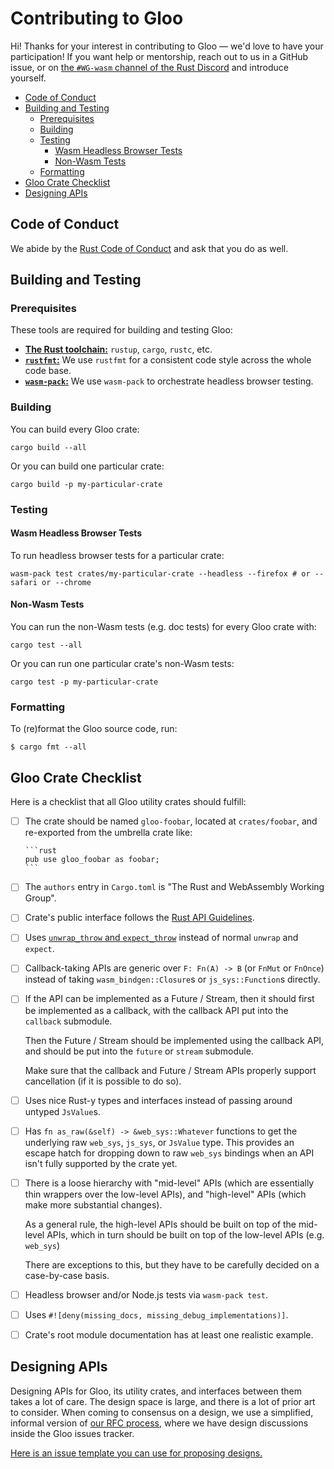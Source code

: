 # Contributing to Gloo

Hi! Thanks for your interest in contributing to Gloo — we'd love to have your
participation! If you want help or mentorship, reach out to us in a GitHub
issue, or on [the `#WG-wasm` channel of the Rust Discord][discord] and introduce
yourself.

[discord]: https://discord.gg/9e6Pvjz

<!-- START doctoc generated TOC please keep comment here to allow auto update -->
<!-- DON'T EDIT THIS SECTION, INSTEAD RE-RUN doctoc TO UPDATE -->


- [Code of Conduct](#code-of-conduct)
- [Building and Testing](#building-and-testing)
  - [Prerequisites](#prerequisites)
  - [Building](#building)
  - [Testing](#testing)
    - [Wasm Headless Browser Tests](#wasm-headless-browser-tests)
    - [Non-Wasm Tests](#non-wasm-tests)
  - [Formatting](#formatting)
- [Gloo Crate Checklist](#gloo-crate-checklist)
- [Designing APIs](#designing-apis)

<!-- END doctoc generated TOC please keep comment here to allow auto update -->

## Code of Conduct

We abide by the [Rust Code of Conduct][coc] and ask that you do as well.

[coc]: https://www.rust-lang.org/en-US/conduct.html

## Building and Testing

### Prerequisites

These tools are required for building and testing Gloo:

* [**The Rust toolchain:**][install-rust] `rustup`, `cargo`, `rustc`, etc.
* [**`rustfmt`:**][rustfmt] We use `rustfmt` for a consistent code style across
  the whole code base.
* [**`wasm-pack`:**][install-wasm-pack] We use `wasm-pack` to orchestrate
  headless browser testing.

[install-rust]: https://www.rust-lang.org/tools/install
[rustfmt]: https://github.com/rust-lang/rustfmt
[install-wasm-pack]: https://rustwasm.github.io/wasm-pack/installer/

### Building

You can build every Gloo crate:

```
cargo build --all
```

Or you can build one particular crate:

```
cargo build -p my-particular-crate
```

### Testing

#### Wasm Headless Browser Tests

To run headless browser tests for a particular crate:

```shell
wasm-pack test crates/my-particular-crate --headless --firefox # or --safari or --chrome
```

#### Non-Wasm Tests

You can run the non-Wasm tests (e.g. doc tests) for every Gloo crate with:

```
cargo test --all
```

Or you can run one particular crate's non-Wasm tests:

```
cargo test -p my-particular-crate
```

### Formatting

To (re)format the Gloo source code, run:

```
$ cargo fmt --all
```

## Gloo Crate Checklist

Here is a checklist that all Gloo utility crates should fulfill:

* [ ] The crate should be named `gloo-foobar`, located at `crates/foobar`, and
      re-exported from the umbrella crate like:

      ```rust
      pub use gloo_foobar as foobar;
      ```

* [ ] The `authors` entry in `Cargo.toml` is "The Rust and WebAssembly Working
      Group".

* [ ] Crate's public interface follows the [Rust API Guidelines][api-guidelines].

* [ ] Uses [`unwrap_throw` and `expect_throw`][unwrap-throw] instead of normal `unwrap` and
      `expect`.

* [ ] Callback-taking APIs are generic over `F: Fn(A) -> B` (or `FnMut` or
      `FnOnce`) instead of taking `wasm_bindgen::Closure`s or
      `js_sys::Function`s directly.

* [ ] If the API can be implemented as a Future / Stream, then it should first be implemented as a callback, with the callback API put into the `callback` submodule.

     Then the Future / Stream should be implemented using the callback API, and should be put into the `future` or `stream` submodule.

     Make sure that the callback and Future / Stream APIs properly support cancellation (if it is possible to do so).

* [ ] Uses nice Rust-y types and interfaces instead of passing around untyped
      `JsValue`s.

* [ ] Has `fn as_raw(&self) -> &web_sys::Whatever` functions to get the
      underlying raw `web_sys`, `js_sys`, or `JsValue` type. This provides an
      escape hatch for dropping down to raw `web_sys` bindings when an API isn't
      fully supported by the crate yet.

* [ ] There is a loose hierarchy with "mid-level" APIs (which are essentially thin wrappers over the low-level APIs), and "high-level" APIs (which make more substantial changes).

     As a general rule, the high-level APIs should be built on top of the mid-level APIs, which in turn should be built on top of the low-level APIs (e.g. `web_sys`)
     
     There are exceptions to this, but they have to be carefully decided on a case-by-case basis.

* [ ] Headless browser and/or Node.js tests via `wasm-pack test`.

* [ ] Uses `#![deny(missing_docs, missing_debug_implementations)]`.

* [ ] Crate's root module documentation has at least one realistic example.

[unwrap-throw]: https://docs.rs/wasm-bindgen/0.2.37/wasm_bindgen/trait.UnwrapThrowExt.html
[api-guidelines]: https://rust-lang-nursery.github.io/api-guidelines/

## Designing APIs

Designing APIs for Gloo, its utility crates, and interfaces between them takes a
lot of care. The design space is large, and there is a lot of prior art to
consider. When coming to consensus on a design, we use a simplified, informal
version of [our RFC process][rfcs], where we have design discussions inside the
Gloo issues tracker.

[Here is an issue template you can use for proposing
designs.](https://github.com/rustwasm/gloo/issues/new?assignees=&labels=&template=propose_design.md&title=)

[rfcs]: https://github.com/rustwasm/rfcs
